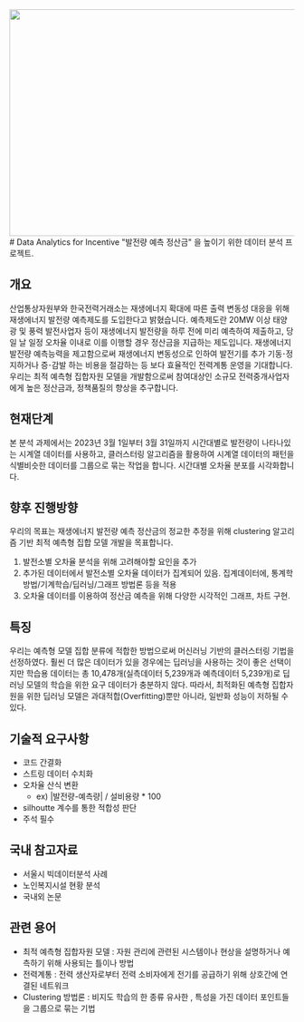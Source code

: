 <img src="https://www.energydaily.co.kr/news/photo/202211/132051_86204_1454.jpg" width=600 height=400>
# Data Analytics for Incentive
"발전량 예측 정산금" 을 높이기 위한 데이터 분석 프로젝트.

## 개요
산업통상자원부와 한국전력거래소는 [](https://motie.go.kr/motie/gov3.0/gov_openinfo/sajun/bbs/bbsView.do?bbs_seq_n=163324&bbs_cd_n=81) 재생에너지 확대에 따른 출력 변동성 대응을 위해 재생에너지 발전량 예측제도를 도입한다고 밝혔습니다. 예측제도란 20MW 이상 태양광 및 풍력 발전사업자 등이 재생에너지 발전량을 하루 전에 미리 예측하여 제출하고, 당일 날 일정 오차율 이내로 이를 이행할 경우 정산금을 지급하는 제도입니다.
재생에너지 발전량 예측능력을 제고함으로써 재생에너지 변동성으로 인하여 발전기를 추가 기동𐄁정지하거나 증𐄁감발 하는 비용을 절감하는 등 보다 효율적인 전력계통 운영을 기대합니다.
우리는 최적 예측형 집합자원 모델을 개발함으로써 참여대상인 소규모 전력중개사업자에게 높은 정산금과, 정책품질의 향상을 추구합니다.

## 현재단계
본 분석 과제에서는 2023년 3월 1일부터 3월 31일까지 시간대별로 발전량이 나타나있는 시계열 데이터를 사용하고, 클러스터링 알고리즘을 활용하여 시계열 데이터의 패턴을 식별비슷한 데이터를 그룹으로 묶는 작업을 합니다. 시간대별 오차율 분포를 시각화합니다.

## 향후 진행방향
우리의 목표는 재생에너지 발전량 예측 정산금의 정교한 추정을 위해 clustering 알고리즘 기반 최적 예측형 집합 모델 개발을 목표합니다. 
1. 발전소별 오차율 분석을 위해 고려해야할 요인을 추가
2. 추가된 데이터에서 발전소별 오차율 데이터가 집계되어 있음. 집계데이터에, 통계학 방법/기계학습/딥러닝/그래프 방법론 등을 적용
3. 오차율 데이터를 이용하여 정산금 예측을 위해 다양한 시각적인 그래프, 차트 구현.

## 특징
우리는 예측형 모델 집합 분류에 적합한 방법으로써 머신러닝 기반의 클러스터링 기법을 선정하였다. 훨씬 더 많은 데이터가 있을 경우에는 딥러닝을 사용하는 것이 좋은 선택이지만 학습용 데이터는 총 10,478개(실측데이터 5,239개과 예측데이터 5,239개)로 딥러닝 모델의 학습을 위한 요구 데이터가 충분하지 않다. 따라서, 최적화된 예측형 집합자원을 위한 딥러닝 모델은 과대적합(Overfitting)뿐만 아니라, 일반화 성능이 저하될 수 있다.

## 기술적 요구사항
- 코드 간결화
- 스트링 데이터 수치화
- 오차율 산식 변환  
  - ex) |발전량-예측량| / 설비용량 * 100
- silhoutte 계수를 통한 적합성 판단
- 주석 필수

## 국내 참고자료
- 서울시 빅데이터분석 사례 
- 노인복지시설 현황 분석
- 국내외 논문

## 관련 용어 
- 최적 예측형 집합자원 모델 : 자원 관리에 관련된 시스템이나 현상을 설명하거나 예측하기 위해 사용되는 틀이나 방법
- 전력계통 : 전력 생산자로부터 전력 소비자에게 전기를 공급하기 위해 상호간에 연결된 네트워크
- Clustering 방법론 : 비지도 학습의 한 종류 유사한 , 특성을 가진 데이터 포인트들을 그룹으로 묶는 기법
